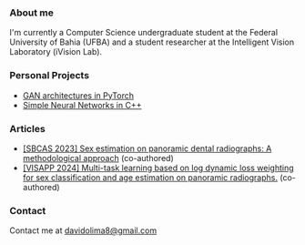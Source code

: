 <!--
**davidolima/davidolima** is a ✨ _special_ ✨ repository because its `README.md` (this file) appears on your GitHub profile.

Here are some ideas to get you started:

- 🔭 I’m currently working on ...
- 🌱 I’m currently learning ...
- 👯 I’m looking to collaborate on ...
- 🤔 I’m looking for help with ...
- 💬 Ask me about ...
- 📫 How to reach me: ...
- 😄 Pronouns: ...
- ⚡ Fun fact: ...
-->
### About me
I'm currently a Computer Science undergraduate student at the Federal University of Bahia (UFBA) and a student researcher at the Intelligent Vision Laboratory (iVision Lab).

### Personal Projects
 - [GAN architectures in PyTorch](https://github.com/davidolima/gans-pytorch)
 - [Simple Neural Networks in C++](https://github.com/davidolima/nn-cpp)

### Articles
 - [[SBCAS 2023] Sex estimation on panoramic dental radiographs: A methodological approach](https://sol.sbc.org.br/index.php/sbcas/article/view/25282) (co-authored)
 - [[VISAPP 2024] Multi-task learning based on log dynamic loss weighting for sex classification and age estimation on panoramic radiographs.](http://ivisionlab.ufba.br/doc/publication/2024/Multitask_learning_CR.pdf) (co-authored)

### Contact
Contact me at [davidolima8@gmail.com](mailto:davidolima8@gmail.com)
